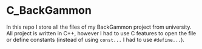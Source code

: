 # C_BackGammon

In this repo I store all the files of my BackGammon project from university. All project is written in C++, however I had to use C features to open the file or define constants (instead of using `const...` I had to use `#define...`).
